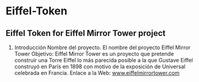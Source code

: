# Eiffel-Token
## Eiffel Token for Eiffel Mirror Tower project
1. Introducción
Nombre del proyecto. El nombre del proyecto Eiffel Mirror Tower
Objetivo: Eiffel Mirror Tower es un proyecto que pretende construir una Torre Eiffel lo más parecida posible a la que Gustave Eiffel construyó en París en 1898 con motivo de la exposición de Universal celebrada en Francia. 
Enlace a la Web: www.eiffelmirrortower.com

